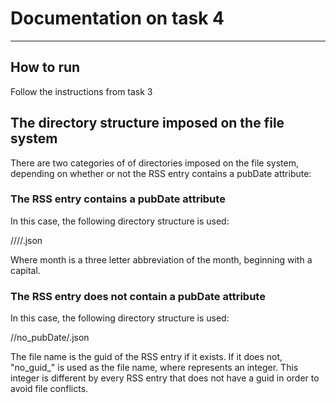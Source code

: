 # Documentation on task 4
-------------------------

## How to run

Follow the instructions from task 3

## The directory structure imposed on the file system

There are two categories of of directories imposed on the file system, depending on whether or not the RSS entry contains a pubDate attribute:

### The RSS entry contains a pubDate attribute

In this case, the following directory structure is used:

/<mount location>/<yyyy>/<month>/<file name>.json

Where month is a three letter abbreviation of the month, beginning with a capital.

### The RSS entry does not contain a pubDate attribute

In this case, the following directory structure is used:

/<mount location>/no_pubDate/<file name>.json

The file name is the guid of the RSS entry if it exists. If it does not, "no_guid_<index>" is used as the file name, where <index> represents an integer. This integer is different by every RSS entry that does not have a guid in order to avoid file conflicts.